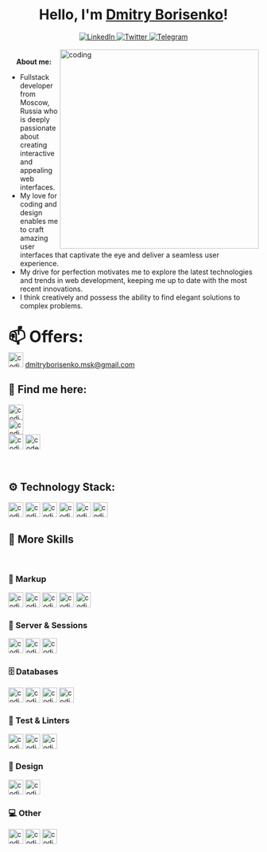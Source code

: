<h1 align="center">Hello, I'm <a href="https://www.linkedin.com/in/dmitry-borisenko-9a8144128/" target="_blank">Dmitry Borisenko</a>!</h1>
<div id="socials" align="center">
	<a href="https://www.linkedin.com/in/dmitry-borisenko-9a8144128/">
		<img src="https://img.shields.io/badge/LinkedIn-53B5CA?style=for-the-badge&logo=linkedin&logoColor=355981" alt="LinkedIn"/>
	</a>
	<a href="https://twitter.com/Brsnk_Dmtr">
		<img src="https://img.shields.io/badge/Twitter-53B5CA?style=for-the-badge&logo=twitter&logoColor=355981" alt="Twitter"/>
	</a>
	<a href="https://t.me/borisenko_dmitry">
		<img src="https://img.shields.io/badge/Telegram-53B5CA?style=for-the-badge&logo=telegram&logoColor=355981" alt="Telegram"/>
	</a>
</div>
<br>

<img align="right" alt="coding" width="400" src="https://i.pinimg.com/originals/29/5d/ba/295dba78f8e4148215611aab4e03f93a.gif">	
	
<strong><img src="https://github.com/blackcater/blackcater/raw/main/images/Hi.gif" height="16"/>About me:</strong>
<br>
-  Fullstack developer from Moscow, Russia who is deeply passionate about creating interactive and appealing web interfaces.
-  My love for coding and design enables me to craft amazing user interfaces that captivate the eye and deliver a seamless user experience.
-  My drive for perfection motivates me to explore the latest technologies and trends in web development, keeping me up to date with the most recent innovations.
-  I think creatively and possess the ability to find elegant solutions to complex problems.

<br>
<strong style='font-size: 32px'>📫 Offers:</strong> <br>

<img alt="coding" height="30" src="https://img.shields.io/badge/Gmail-355981?style=for-the-badge&logo=gmail&logoColor=53B5CA">              
<a href="/" target="_blank">dmitryborisenko.msk@gmail.com</a>

## 👤 Find me here:

<a href="https://instagram.com/gysen?igshid=YmMyMTA2M2Y=" target="_blank"><img alt="coding" height="30" src="https://img.shields.io/badge/Instagram-53B5CA?style=for-the-badge&logo=instagram&logoColor=355981"></a>
<br>
<a href="https://www.facebook.com/dmborisenko" target="_blank"><img alt="coding" height="30" src="https://img.shields.io/badge/Facebook-53B5CA?style=for-the-badge&logo=facebook&logoColor=355981"></a>
<br>
<a href="https://www.facebook.com/dmborisenko" target="_blank"><img alt="coding" height="30" src="https://img.shields.io/badge/Codewars-53B5CA?style=for-the-badge&logo=Codewars&logoColor=355981"></a>
<a href="https://www.codewars.com/" target="blank"><img height=30 alt="codewars" src="https://www.codewars.com/users/gysen/badges/large"></a>

<br>

## ⚙️ Technology Stack:

  <img alt="coding" height="30" src="https://img.shields.io/badge/JavaScript-355981?style=for-the-badge&logo=javascript&logoColor=53B5CA">
  <img alt="coding" height="30" src="https://img.shields.io/badge/TypeScript-355981?style=for-the-badge&logo=typescript&logoColor=53B5CA">
  <img alt="coding" height="30" src="https://img.shields.io/badge/React-355981?style=for-the-badge&logo=react&logoColor=53B5CA">
  <img alt="coding" height="30" src="https://img.shields.io/badge/Redux-355981?style=for-the-badge&logo=redux&logoColor=53B5CA">
  <img alt="coding" height="30" src="https://img.shields.io/badge/Next.js-355981?style=for-the-badge&logo=next.js&logoColor=53B5CA">
  <img alt="coding" height="30" src="https://img.shields.io/badge/Node.js-355981?style=for-the-badge&logo=node.js&logoColor=53B5CA">

<h2>📎 More Skills</h3>
<br>
  <h3>📐 Markup</h3>
  <img alt="coding" height="30" src="https://img.shields.io/badge/HTML5-53B5CA?style=for-the-badge&logo=html5&logoColor=355981">
  <img alt="coding" height="30" src="https://img.shields.io/badge/CSS3-53B5CA?style=for-the-badge&logo=css3&logoColor=355981">
  <img alt="coding" height="30" src="https://img.shields.io/badge/Sass-53B5CA?style=for-the-badge&logo=sass&logoColor=355981">
  <img alt="coding" height="30" src="https://img.shields.io/badge/Tailwind_CSS-53B5CA?style=for-the-badge&logo=tailwind-css&logoColor=355981">
  <img alt="coding" height="30" src="https://img.shields.io/badge/Bootstrap-53B5CA?style=for-the-badge&logo=bootstrap&logoColor=355981">
  <br>
  <h3>💾 Server & Sessions</h3>
  <img alt="coding" height="30" src="https://img.shields.io/badge/Express.js-355981?style=for-the-badge&logo=express&logoColor=53B5CA">
  <img alt="coding" height="30" src="https://img.shields.io/badge/Express_sessions-355981?style=for-the-badge&logo=express&logoColor=53B5CA">
  <img alt="coding" height="30" src="https://img.shields.io/badge/json%20web%20tokens-355981?style=for-the-badge&logo=json-web-tokens&logoColor=53B5CA">
  <br>
  <h3>🗄 Databases</h3>
  <img alt="coding" height="30" src="https://img.shields.io/badge/PostgreSQL-53B5CA?style=for-the-badge&logo=postgresql&logoColor=355981">
  <img alt="coding" height="30" src="https://img.shields.io/badge/Sequelize-53B5CA?style=for-the-badge&logo=Sequelize&logoColor=355981">
  <img alt="coding" height="30" src="https://img.shields.io/badge/MongoDB-53B5CA?style=for-the-badge&logo=mongodb&logoColor=355981">
  <img alt="coding" height="30" src="https://img.shields.io/badge/Strapi-53B5CA?style=for-the-badge&logo=strapi&logoColor=355981">
  <h3>🔩 Test & Linters</h3>
  <img alt="coding" height="30" src="https://img.shields.io/badge/Jest-355981?style=for-the-badge&logo=Jest&logoColor=53B5CA">
  <img alt="coding" height="30" src="https://img.shields.io/badge/eslint-355981?style=for-the-badge&logo=eslint&logoColor=53B5CA">
  <img alt="coding" height="30" src="https://img.shields.io/badge/prettier-355981?style=for-the-badge&logo=prettier&logoColor=53B5CA">
  <br>
  <h3>🎨 Design</h3>
  <img alt="coding" height="30" src="https://img.shields.io/badge/Figma-53B5CA?style=for-the-badge&logo=figma&logoColor=355981">
  <img alt="coding" height="30" src="https://img.shields.io/badge/Adobe%20Photoshop-53B5CA?style=for-the-badge&logo=Adobe%20Photoshop&logoColor=355981">
  <br>
  <h3>💻 Other</h3>
  <img alt="coding" height="30" src="https://img.shields.io/badge/GIT-355981?style=for-the-badge&logo=git&logoColor=53B5CA">
  <img alt="coding" height="30" src="https://img.shields.io/badge/GITHUB-355981?style=for-the-badge&logo=github&logoColor=53B5CA">
  <img alt="coding" height="30" src="https://img.shields.io/badge/GITLAB-355981?style=for-the-badge&logo=gitlab&logoColor=53B5CA">
  <br>
